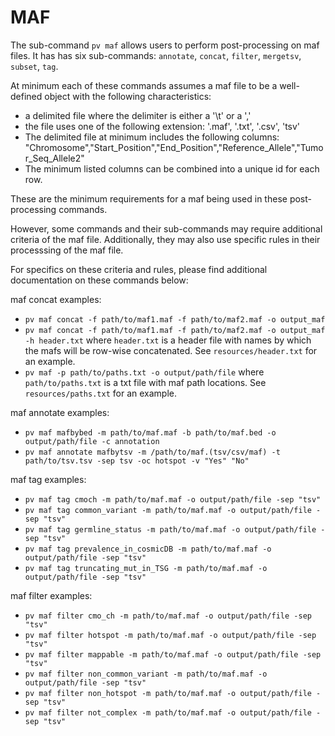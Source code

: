 # MAF

The sub-command `pv maf` allows users to perform post-processing on maf files. It has has six sub-commands: `annotate`, `concat`, `filter`, `mergetsv`, `subset`, `tag`.

At minimum each of these commands assumes a maf file to be a well-defined object with the following characteristics:

* a delimited file where the delimiter is either a '\t' or a ','
* the file uses one of the following extension: '.maf', '.txt', '.csv', 'tsv'
* The delimited file at minimum includes the following columns: "Chromosome","Start\_Position","End\_Position","Reference\_Allele","Tumor\_Seq\_Allele2"
* The minimum listed columns can be combined into a unique id for each row.

These are the minimum requirements for a maf being used in these post-processing commands.

However, some commands and their sub-commands may require additional criteria of the maf file. Additionally, they may also use specific rules in their processsing of the maf file.

For specifics on these criteria and rules, please find additional documentation on these commands below:

maf concat examples:

* `pv maf concat -f path/to/maf1.maf -f path/to/maf2.maf -o output_maf`
* `pv maf concat -f path/to/maf1.maf -f path/to/maf2.maf -o output_maf -h header.txt` where `header.txt` is a header file with names by which the mafs will be row-wise concatenated. See `resources/header.txt` for an example.
* `pv maf -p path/to/paths.txt -o output/path/file` where `path/to/paths.txt` is a txt file with maf path locations. See `resources/paths.txt` for an example.

maf annotate examples:

* `pv maf mafbybed -m path/to/maf.maf -b path/to/maf.bed -o output/path/file -c annotation`
* `pv maf annotate mafbytsv -m /path/to/maf.(tsv/csv/maf) -t path/to/tsv.tsv -sep tsv -oc hotspot -v "Yes" "No"`

maf tag examples:

* `pv maf tag cmoch -m path/to/maf.maf -o output/path/file -sep "tsv"`
* `pv maf tag common_variant -m path/to/maf.maf -o output/path/file -sep "tsv"`
* `pv maf tag germline_status -m path/to/maf.maf -o output/path/file -sep "tsv"`
* `pv maf tag prevalence_in_cosmicDB -m path/to/maf.maf -o output/path/file -sep "tsv"`
* `pv maf tag truncating_mut_in_TSG -m path/to/maf.maf -o output/path/file -sep "tsv"`

maf filter examples:

* `pv maf filter cmo_ch -m path/to/maf.maf -o output/path/file -sep "tsv"`
* `pv maf filter hotspot -m path/to/maf.maf -o output/path/file -sep "tsv"`
* `pv maf filter mappable -m path/to/maf.maf -o output/path/file -sep "tsv"`
* `pv maf filter non_common_variant -m path/to/maf.maf -o output/path/file -sep "tsv"`
* `pv maf filter non_hotspot -m path/to/maf.maf -o output/path/file -sep "tsv"`
* `pv maf filter not_complex -m path/to/maf.maf -o output/path/file -sep "tsv"`

